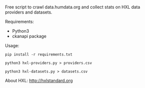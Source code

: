Free script to crawl data.humdata.org and collect stats on HXL data providers and datasets.

Requirements:

- Python3
- ckanapi package

Usage:

    pip install -r requirements.txt

    python3 hxl-providers.py > providers.csv

    python3 hxl-datasets.py > datasets.csv

About HXL: http://hxlstandard.org

